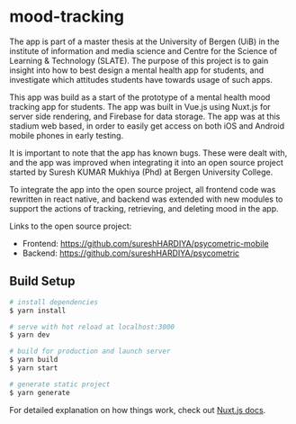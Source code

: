 # mood-tracking

The app is part of a master thesis at the University of Bergen (UiB) in the institute of information and media science
and Centre for the Science of Learning & Technology (SLATE). The purpose of this project is to gain insight into how to best design a mental health app for
students, and investigate which attitudes students have towards usage of such apps.

This app was build as a start of the prototype of a mental health mood tracking app for students. 
The app was built in Vue.js using Nuxt.js for server side rendering, and Firebase for data storage. 
The app was at this stadium web based, in order to easily get access on both iOS and Android mobile phones in early testing.

It is important to note that the app has known bugs. These were dealt with, and the app was improved when 
integrating it into an open source project started by Suresh KUMAR Mukhiya (Phd) at Bergen University College.

To integrate the app into the open source project, all frontend code was rewritten in react native, and 
backend was extended with new modules to support the actions of tracking, retrieving, and deleting mood in the app.

Links to the open source project:

- Frontend: https://github.com/sureshHARDIYA/psycometric-mobile
- Backend: https://github.com/sureshHARDIYA/psycometric




## Build Setup

```bash
# install dependencies
$ yarn install

# serve with hot reload at localhost:3000
$ yarn dev

# build for production and launch server
$ yarn build
$ yarn start

# generate static project
$ yarn generate
```

For detailed explanation on how things work, check out [Nuxt.js docs](https://nuxtjs.org).
